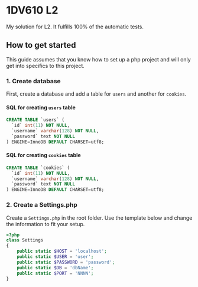 # 1DV610 L2

My solution for L2. It fulfills 100% of the automatic tests.

## How to get started

This guide assumes that you know how to set up a php project and will only get into specifics to this project.

### 1. Create database

First, create a database and add a table for `users` and another for `cookies`.

#### SQL for creating `users` table

```SQL
CREATE TABLE `users` (
  `id` int(11) NOT NULL,
  `username` varchar(128) NOT NULL,
  `password` text NOT NULL
) ENGINE=InnoDB DEFAULT CHARSET=utf8;
```

#### SQL for creating `cookies` table

```SQL
CREATE TABLE `cookies` (
  `id` int(11) NOT NULL,
  `username` varchar(128) NOT NULL,
  `password` text NOT NULL
) ENGINE=InnoDB DEFAULT CHARSET=utf8;
```

### 2. Create a Settings.php

Create a `Settings.php` in the root folder. Use the template below and change the information to fit your setup.

```PHP
<?php
class Settings
{
    public static $HOST = 'localhost';
    public static $USER = 'user';
    public static $PASSWORD = 'password';
    public static $DB = 'dbName';
    public static $PORT = 'NNNN';
}
```
